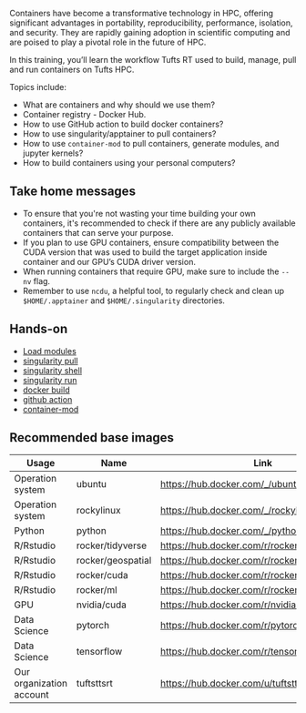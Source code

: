 Containers have become a transformative technology in HPC, offering significant advantages in portability, reproducibility, performance, isolation, and security. They are rapidly gaining adoption in scientific computing and are poised to play a pivotal role in the future of HPC.

In this training, you’ll learn the workflow Tufts RT used to build, manage, pull and run containers on Tufts HPC.

Topics include:

- What are containers and why should we use them?
- Container registry - Docker Hub.
- How to use GitHub action to build docker containers?
- How to use singularity/apptainer to pull containers?
- How to use `container-mod` to pull containers, generate modules, and jupyter kernels?
- How to build containers using your personal computers?

## Take home messages

- To ensure that you're not wasting your time building your own containers, it's recommended to check if there are any publicly available containers that can serve your purpose.
- If you plan to use GPU containers, ensure compatibility between the CUDA version that was used to build the target application inside container and our GPU’s CUDA driver version.
- When running containers that require GPU, make sure to include the `--nv` flag.
- Remember to use `ncdu`, a helpful tool, to regularly check and clean up `$HOME/.apptainer` and `$HOME/.singularity` directories.

## Hands-on

- [Load modules](hands-on/load_modules.md)
- [singularity pull](hands-on/pull.md)
- [singularity shell](hands-on/shell.md)
- [singularity run](hands-on/run.md)
- [docker build](hands-on/build.md)
- [github action](hands-on/github_action.md)
- [container-mod](hands-on/container-mod.md)

## Recommended base images

| Usage                    | Name              | Link                                           |
| ------------------------ | ----------------- | ---------------------------------------------- |
| Operation system         | ubuntu            | https://hub.docker.com/_/ubuntu                |
| Operation system         | rockylinux        | https://hub.docker.com/_/rockylinux            |
| Python                   | python            | https://hub.docker.com/_/python                |
| R/Rstudio                | rocker/tidyverse  | https://hub.docker.com/r/rocker/tidyverse      |
| R/Rstudio                | rocker/geospatial | https://hub.docker.com/r/rocker/geospatial     |
| R/Rstudio                | rocker/cuda       | https://hub.docker.com/r/rocker/cuda           |
| R/Rstudio                | rocker/ml         | https://hub.docker.com/r/rocker/ml             |
| GPU                      | nvidia/cuda       | https://hub.docker.com/r/nvidia/cuda           |
| Data Science             | pytorch           | https://hub.docker.com/r/pytorch/pytorch       |
| Data Science             | tensorflow        | https://hub.docker.com/r/tensorflow/tensorflow |
| Our organization account | tuftsttsrt        | https://hub.docker.com/u/tuftsttsrt            |

